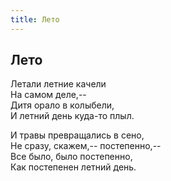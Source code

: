 ```yaml
---
title: Лето
---
```

## Лето

Летали летние качели  
На самом деле,--  
Дитя орало в колыбели,  
И летний день куда-то плыл.

И травы превращались в сено,  
Не сразу, скажем,-- постепенно,--  
Все было, было постепенно,  
Как постепенен летний день.